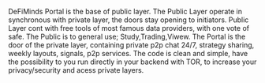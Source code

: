 DeFiMinds Portal is the base of public layer.
	The Public Layer operate in synchronous with private layer, the doors stay opening to initiators.
		Public Layer cont with free tools of most famous data providers, with one vote of safe.
			The Public is to general use; Study,Trading,Viwew.
				The Portal is the door of the private layer, containing private p2p chat 24/7, strategy sharing, weekly layouts, signals, p2p services.
					The code is clean and simple, have the possibility to you run directly in your backend with TOR, to increase your privacy/security and acess private layers.
